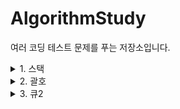 # AlgorithmStudy
여러 코딩 테스트 문제를 푸는 저장소입니다.

<details markdown="1">
<summary>1. 스택</summary>
[10828:스택](https://www.acmicpc.net/problem/10828)
</details>

<details markdown="1">
<summary>2. 괄호</summary>
[10828:스택](https://www.acmicpc.net/problem/9012)
</details>

<details markdown="1">
<summary>3. 큐2</summary>
[10828:스택](https://www.acmicpc.net/problem/18258)
</details>
